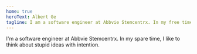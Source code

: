 ```yaml
---
home: true
heroText: Albert Ge
tagline: I am a software engineer at Abbvie Stemcentrx. In my free time, I like to think about stupid ideas with intention.
---
```


I'm a software engineer at Abbvie Stemcentrx. In my spare time, I like to think about stupid ideas with intention.